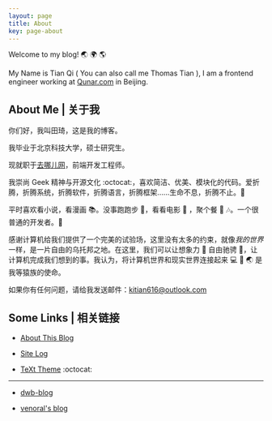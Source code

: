 ```yaml
---
layout: page
title: About
key: page-about
---
```

Welcome to my blog! :earth_asia: :earth_africa: :earth_americas:

My Name is Tian Qi ( You can also call me Thomas Tian ), I am a frontend engineer working at [Qunar.com](https://www.qunar.com) in Beijing.

<!--more-->

## About Me | 关于我

你们好，我叫田琦，这是我的博客。

我毕业于北京科技大学，硕士研究生。

现就职于[去哪儿网](https://www.qunar.com)，前端开发工程师。

我崇尚 Geek 精神与开源文化 :octocat:，喜欢简洁、优美、模块化的代码。爱折腾，折腾系统，折腾软件，折腾语言，折腾框架……生命不息，折腾不止。:muscle:

平时喜欢看小说，看漫画 :books:。没事跑跑步 :runner:，看看电影 :movie_camera: ，聚个餐 :rice: :notes:。一个很普通的开发者。:see_no_evil:

感谢计算机给我们提供了一个完美的试验场，这里没有太多的约束，就像*我的世界*一样，是一片自由的乌托邦之地。在这里，我们可以让想象力 :thought_balloon: 自由驰骋 :rocket:，让计算机完成我们想到的事。我认为，将计算机世界和现实世界连接起来 :computer: :link: :earth_asia: 是我等猿族的使命。

如果你有任何问题，请给我发送邮件：[kitian616@outlook.com](mailto://kitian616@outlook.com)

## Some Links | 相关链接

- [About This Blog](/blog/2015/10/14/about-this-blog.html)

- [Site Log](/blog/site-log.html)

- [TeXt Theme](https://github.com/kitian616/jekyll-TeXt-theme) :octocat:

---

- [dwb-blog](http://dwbbb.com/)

- [venoral's blog](http://www.cnblogs.com/venoral)